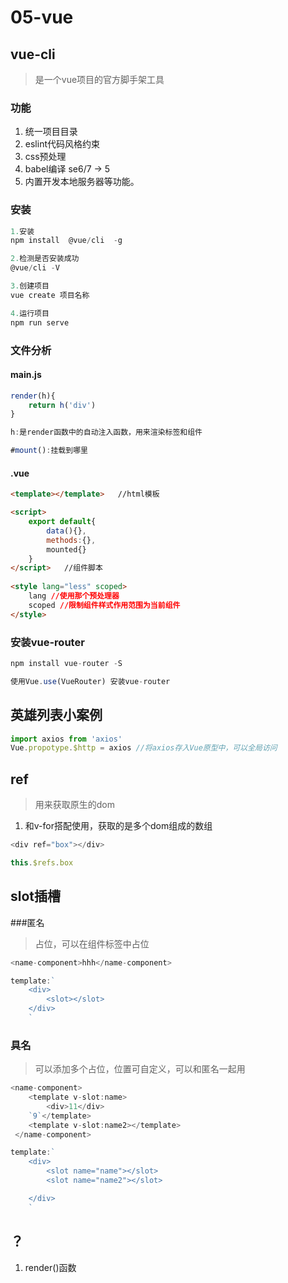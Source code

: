 # 05-vue

## vue-cli

> 是一个vue项目的官方脚手架工具

### 功能

1. 统一项目目录
2. eslint代码风格约束
3. css预处理
4. babel编译 se6/7 -> 5
5. 内置开发本地服务器等功能。

### 安装

```js
1.安装
npm install  @vue/cli  -g

2.检测是否安装成功
@vue/cli -V

3.创建项目
vue create 项目名称

4.运行项目
npm run serve
```

### 文件分析

#### main.js

```js
render(h){
    return h('div')
}

h:是render函数中的自动注入函数，用来渲染标签和组件

#mount():挂载到哪里
```

#### .vue

```html
<template></template>	//html模板

<script>
    export default{
        data(){}, 
        methods:{},
        mounted{}
    }
</script>	//组件脚本
    
<style lang="less" scoped>
    lang //使用那个预处理器
	scoped //限制组件样式作用范围为当前组件
</style>
```



### 安装vue-router

```js
npm install vue-router -S

使用Vue.use(VueRouter) 安装vue-router
```



## 英雄列表小案例

```js
import axios from 'axios' 
Vue.propotype.$http = axios //将axios存入Vue原型中，可以全局访问
```



## ref

> 用来获取原生的dom

1. 和v-for搭配使用，获取的是多个dom组成的数组

```js
<div ref="box"></div>

this.$refs.box 
```



## slot插槽

###匿名

> 占位，可以在组件标签中占位

```js
<name-component>hhh</name-component>

template:`
	<div>
		<slot></slot>
	</div>
	`
```

### 具名

> 可以添加多个占位，位置可自定义，可以和匿名一起用

```js
<name-component>
 	<template v-slot:name>
        <div>11</div>
    `9`</template>
 	<template v-slot:name2></template>
 </name-component>

template:`
	<div>
		<slot name="name"></slot>
		<slot name="name2"></slot>

	</div>
	`
```











## ？

1. render()函数